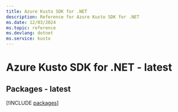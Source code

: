 ```yaml
---
title: Azure Kusto SDK for .NET
description: Reference for Azure Kusto SDK for .NET
ms.date: 12/03/2024
ms.topic: reference
ms.devlang: dotnet
ms.service: kusto
---
```

# Azure Kusto SDK for .NET - latest
## Packages - latest
[!INCLUDE [packages](kusto-index.md)]